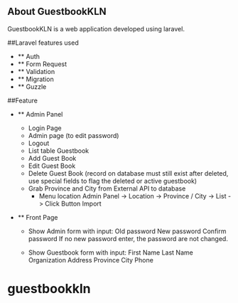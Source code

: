 ## About GuestbookKLN

GuestbookKLN is a web application developed using laravel.

##Laravel features used
- ** Auth
- ** Form Request
- ** Validation
- ** Migration
- ** Guzzle

##Feature 

- ** Admin Panel
	- Login Page
	- Admin page (to edit password)
	- Logout
	- List table Guestbook
	- Add Guest Book
	- Edit Guest Book
	- Delete Guest Book (record on database must still exist after deleted, use special fields to flag the deleted or active guestbook)
	- Grab Province and City from External API to database
		- Menu location Admin Panel -> Location -> Province / City -> List -> Click Button Import
		
- ** Front Page


	- Show Admin form with input:
		Old password
		New password
		Confirm password
		If no new password enter, the password are not changed.

	- Show Guestbook form with input:
	   First Name
	   Last Name
	   Organization
	   Address
	   Province
	   City
	   Phone
	   
	   


# guestbookkln

